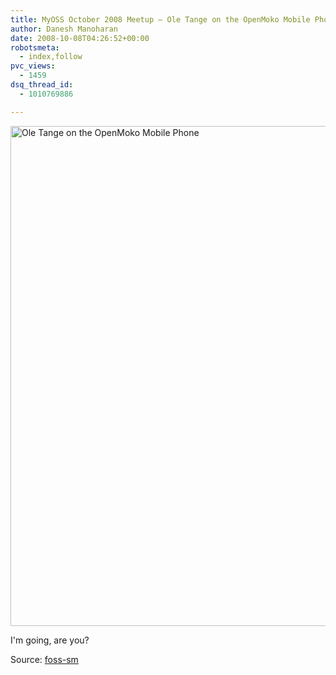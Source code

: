```yaml
---
title: MyOSS October 2008 Meetup – Ole Tange on the OpenMoko Mobile Phone
author: Danesh Manoharan
date: 2008-10-08T04:26:52+00:00
robotsmeta:
  - index,follow
pvc_views:
  - 1459
dsq_thread_id:
  - 1010769886

---
```

[<img loading="lazy" src="http://farm4.static.flickr.com/3131/2922974637_984b4d85ec_o.jpg" alt="Ole Tange on the OpenMoko Mobile Phone" width="562" height="800" />][1]

I'm going, are you?

Source: [foss-sm][2]

 [1]: http://www.flickr.com/photos/dannyportal/2922974637/ "Ole Tange on the OpenMoko Mobile Phone by Danesh Manoharan, on Flickr"
 [2]: http://foss.org.my/projects/meetups/october-2008/myoss-oct-2008-meetup-openmoko